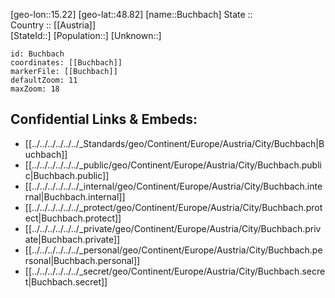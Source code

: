 ﻿---
location: [48.82,15.22] 
mapzoom: [7,12] 
mapmarker: city 
type: City
tags:
- geo/City


SpocWebEntityId: 29392
isDeleted: false
confidential: public

---
[geo-lon::15.22] 
[geo-lat::48.82] 
[name::Buchbach] 
State ::  
Country :: [[Austria]]  
[StateId::] 
[Population::] 
[Unknown::] 


```leaflet
id: Buchbach
coordinates: [[Buchbach]] 
markerFile: [[Buchbach]] 
defaultZoom: 11 
maxZoom: 18
```


## Confidential Links & Embeds: 
- [[../../../../../../_Standards/geo/Continent/Europe/Austria/City/Buchbach|Buchbach]] 
- [[../../../../../../_public/geo/Continent/Europe/Austria/City/Buchbach.public|Buchbach.public]] 
- [[../../../../../../_internal/geo/Continent/Europe/Austria/City/Buchbach.internal|Buchbach.internal]] 
- [[../../../../../../_protect/geo/Continent/Europe/Austria/City/Buchbach.protect|Buchbach.protect]] 
- [[../../../../../../_private/geo/Continent/Europe/Austria/City/Buchbach.private|Buchbach.private]] 
- [[../../../../../../_personal/geo/Continent/Europe/Austria/City/Buchbach.personal|Buchbach.personal]] 
- [[../../../../../../_secret/geo/Continent/Europe/Austria/City/Buchbach.secret|Buchbach.secret]] 
